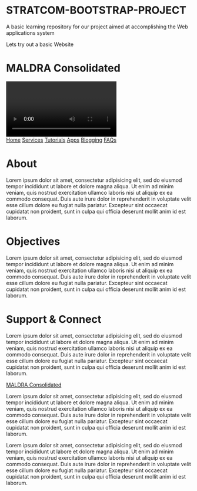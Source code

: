 # STRATCOM-BOOTSTRAP-PROJECT
A basic learning repository for our project aimed at accomplishing the Web applications system

Lets try out a basic Website

<!DOCTYPE html>
<html>
<head>
	<title>Maldra Consolidated</title>
	<link rel="stylesheet" type="text/css" href="main.css">
</head>
<body>
<div class="HeaderContainer">
	<div class="LogoContainer">
		<h1 class="Logo">MALDRA Consolidated</h1>
	</div>
	<div class="SMbar">
	<a href="" class="SMbutton emailButton"></a>
	<a href="" class="SMbutton googleplusButton"></a>
	<a href="" class="SMbutton facebookButton"></a>
	<a href="" class="SMbutton twitterButton"></a>
	<a href="" class="SMbutton youtubeButton"></a>
	</div>
</div>
<video></video>
<div class="navbarContainer" width="100%">
	<a href="index.html" class="navButton" width="16.666%">Home</a>
	<a href="MALDRAservices.html" class="navButton" width="16.666%">Services</a>
	<a href="MALDRAtutorials.html" class="navButton" width="16.666%">Tutorials</a>
	<a href="MALDRAapps.html" class="navButton" width="16.666%">Apps</a>
	<a href="MALDRAblogg.html" class="navButton" width="16.666%">Blogging</a>
	<a href="FAQ.html" class="navButton" width="16.666%">FAQs</a>
</div>
<div class="sectionContainer">
<h1 class="sectionHeader">About</h1>
<p class="sectionContent"> Lorem ipsum dolor sit amet, consectetur adipisicing elit, sed do eiusmod
tempor incididunt ut labore et dolore magna aliqua. Ut enim ad minim veniam,
quis nostrud exercitation ullamco laboris nisi ut aliquip ex ea commodo
consequat. Duis aute irure dolor in reprehenderit in voluptate velit esse
cillum dolore eu fugiat nulla pariatur. Excepteur sint occaecat cupidatat non
proident, sunt in culpa qui officia deserunt mollit anim id est laborum. </p>	
</div>

<div class="sectionContainer">
<h1 class="sectionHeader">Objectives</h1>
<p class="sectionContent"> Lorem ipsum dolor sit amet, consectetur adipisicing elit, sed do eiusmod
tempor incididunt ut labore et dolore magna aliqua. Ut enim ad minim veniam,
quis nostrud exercitation ullamco laboris nisi ut aliquip ex ea commodo
consequat. Duis aute irure dolor in reprehenderit in voluptate velit esse
cillum dolore eu fugiat nulla pariatur. Excepteur sint occaecat cupidatat non
proident, sunt in culpa qui officia deserunt mollit anim id est laborum.</p>	
</div>

<div class="sectionContainer">
<h1 class="sectionHeader">Support & Connect</h1>
<p class="sectionContent"> Lorem ipsum dolor sit amet, consectetur adipisicing elit, sed do eiusmod
tempor incididunt ut labore et dolore magna aliqua. Ut enim ad minim veniam,
quis nostrud exercitation ullamco laboris nisi ut aliquip ex ea commodo
consequat. Duis aute irure dolor in reprehenderit in voluptate velit esse
cillum dolore eu fugiat nulla pariatur. Excepteur sint occaecat cupidatat non
proident, sunt in culpa qui officia deserunt mollit anim id est laborum.</p>	
</div>

</body>
<footer>
	<div class="footerWrapper">
	<div class="footerLogoWrapper"> <a href="footerLogoText">MALDRA Consolidated</a></div>
	<div class="footerLegalWrapper"> <p>
		Lorem ipsum dolor sit amet, consectetur adipisicing elit, sed do eiusmod
		tempor incididunt ut labore et dolore magna aliqua. Ut enim ad minim veniam,
		quis nostrud exercitation ullamco laboris nisi ut aliquip ex ea commodo
		consequat. Duis aute irure dolor in reprehenderit in voluptate velit esse
		cillum dolore eu fugiat nulla pariatur. Excepteur sint occaecat cupidatat non
		proident, sunt in culpa qui officia deserunt mollit anim id est laborum.
	</p>
	</div>
	<div class="footerContactWrapper">
	<p>Lorem ipsum dolor sit amet, consectetur adipisicing elit, sed do eiusmod
	tempor incididunt ut labore et dolore magna aliqua. Ut enim ad minim veniam,
	quis nostrud exercitation ullamco laboris nisi ut aliquip ex ea commodo
	consequat. Duis aute irure dolor in reprehenderit in voluptate velit esse
	cillum dolore eu fugiat nulla pariatur. Excepteur sint occaecat cupidatat non
	proident, sunt in culpa qui officia deserunt mollit anim id est laborum.
	</p>
	</div>


</footer>

</html>
